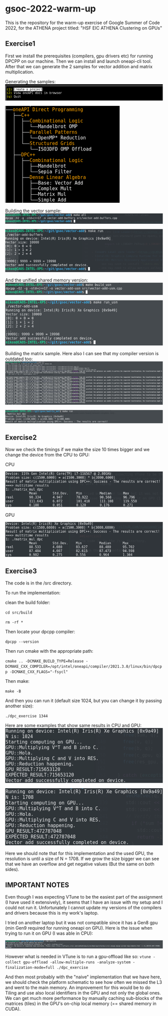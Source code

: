 # gsoc-2022-warm-up

This is the repository for the warm-up exercise of Google Summer of Code 2022, for the ATHENA project titled: "HSF EIC ATHENA Clustering on GPUs"
## Exercise1

First we install the prerequisites (compilers, gpu drivers etc) for running DPCPP on our machine.
Then we can install and launch oneapi-cli tool. After that we can generate the 2 samples for vector addition and matrix multiplication.

Generating the samples:
![alt text](https://github.com/nikosandriotis/gsoc-2022-warm-up/blob/main/snapshots/oneapicli1st.png "")

![alt text](https://github.com/nikosandriotis/gsoc-2022-warm-up/blob/main/snapshots/oneapicli2ndscreenshot.png "")

Building the vector sample:
![alt text](https://github.com/nikosandriotis/gsoc-2022-warm-up/blob/main/snapshots/buildingvectoradd1.png "")

![alt text](https://github.com/nikosandriotis/gsoc-2022-warm-up/blob/main/snapshots/buildingvector2.png "")

And the unified shared memory version:
![alt text](https://github.com/nikosandriotis/gsoc-2022-warm-up/blob/main/snapshots/buildingvector3.png "")

![alt text](https://github.com/nikosandriotis/gsoc-2022-warm-up/blob/main/snapshots/buildingvector4.png "")


Building the matrix sample. Here also I can see that my compiler version is outdated too:
![alt text](https://github.com/nikosandriotis/gsoc-2022-warm-up/blob/main/snapshots/buildingmatrixmult1.png "")

![alt text](https://github.com/nikosandriotis/gsoc-2022-warm-up/blob/main/snapshots/buildingmatrixmult2.png "")

## Exercise2

Now we check the timings if we make the size 10 times bigger and we change the device from the CPU to GPU:

CPU

![alt text](https://github.com/nikosandriotis/gsoc-2022-warm-up/blob/main/snapshots/runoncpu10times.png "")

GPU

![alt text](https://github.com/nikosandriotis/gsoc-2022-warm-up/blob/main/snapshots/gpumatrixmulttiming.png "")

## Exercise3
The code is in the /src directory.

To run the implementation:

clean the build folder:

`cd src/build`

`rm -rf *`

Then locate your dpcpp compiler:

`dpcpp --version`

Then run cmake with the appropriate path:

`cmake .. -DCMAKE_BUILD_TYPE=Release -DCMAKE_CXX_COMPILER=/opt/intel/oneapi/compiler/2021.3.0/linux/bin/dpcpp -DCMAKE_CXX_FLAGS="-fsycl"`

Then make:

`make -B`

And then you can run it (default size 1024, but you can change it by passing another size):

`./dpc_exercise 1344`

Here are some examples that show same results in CPU and GPU:
![alt text](https://github.com/nikosandriotis/gsoc-2022-warm-up/blob/main/snapshots/size1024.png "")

![alt text](https://github.com/nikosandriotis/gsoc-2022-warm-up/blob/main/snapshots/size1708.png "")

Here we should note that for this implementation and the used GPU, the resolution is until a size of N = 1708. If we grow the size bigger we can see that we have an overflow and get negative values (But the same on both sides).

## IMPORTANT NOTES

Even though I was expecting VTune to be the easiest part of the assignment (I have used it extensively), it seems that I have an issue with my setup and I could not run it. Unfortunately I cannot update my versions of the compilers and drivers because this is my work's laptop.

I tried on another laptop but it was not compatible since it has a Gen8 gpu (min Gen9 required for running oneapi on GPU). Here is the issue when trying to run it on GPU (I was able in CPU):

![alt text](https://github.com/nikosandriotis/gsoc-2022-warm-up/blob/main/snapshots/erroronothermachine.jpg "")

However what is needed in VTune is to run a gpu-offload like so:
`vtune -collect gpu-offload -allow-multiple-runs -analyze-system -finalization-mode=full ./dpc_exercise`

And then most probably with the "naive" implementation that we have here, we should check the platform schematic to see how often we missed the L3 and went to the main memory. An improvement for this would be to do Tiling and use also local identifiers in the GPU and not only the global ones. We can get much more performance by manually caching sub-blocks of the matrices (tiles) in the GPU's on-chip local memory (== shared memory in CUDA).
